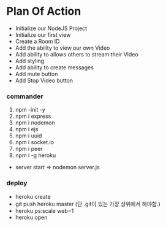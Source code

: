 # Plan Of Action

- Initialize our NodeJS Project <DONE>
- Initialize our first view <DONE>
- Create a Room ID <DONE>
- Add the ability to view our own Video <DONE>
- Add ability to allows others to stream their Video <DONE>
- Add styling <DONE>
- Add ability to create messages <DONE>
- Add mute button <DONE>
- Add Stop Video button <DONE>

### commander

1.  npm -init -y
2.  npm i express
3.  npm i nodemon
4.  npm i ejs
5.  npm i uuid
6.  npm i socket.io
7.  npm i peer
8.  npm i -g heroku

- server start => nodemon server.js

### deploy

- heroku create
- git push heroku master (단 .git이 있는 가장 상위에서 해야함.)
- heroku ps:scale web=1
- heroku open
